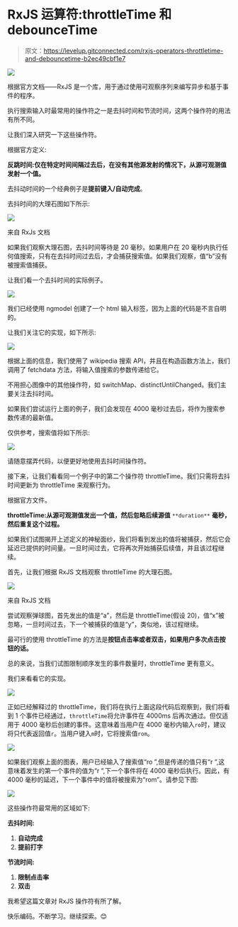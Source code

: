 # RxJS 运算符:throttleTime 和 debounceTime

> 原文：<https://levelup.gitconnected.com/rxjs-operators-throttletime-and-debouncetime-b2ec49cbf1e7>

![](img/2a24fa21bce77c32bae95727a2788ee9.png)

根据官方文档——RxJS 是一个库，用于通过使用可观察序列来编写异步和基于事件的程序。

执行搜索输入时最常用的操作符之一是去抖时间和节流时间，这两个操作符的用法有所不同。

让我们深入研究一下这些操作符。

根据官方定义:

**反跳时间:仅在特定时间间隔过去后，在没有其他源发射的情况下，从源可观测值发射一个值。**

去抖动时间的一个经典例子是**提前键入/自动完成**。

去抖时间的大理石图如下所示:

![](img/06d710dcb621c76a32e3e4a900c78128.png)

来自 RxJs 文档

如果我们观察大理石图，去抖时间等待是 20 毫秒。如果用户在 20 毫秒内执行任何值搜索，只有在去抖时间过去后，才会捕获搜索值。如果我们观察，值“b”没有被搜索值捕获。

让我们看一个去抖时间的实际例子。

![](img/efb4682fbf9e1adf2977e996ce24e0a6.png)

我们已经使用 ngmodel 创建了一个 html 输入标签，因为上面的代码是不言自明的。

让我们关注它的实现，如下所示:

![](img/77bea1e5c000090779f6ccb1262e37c3.png)

根据上面的信息，我们使用了 wikipedia 搜索 API，并且在构造函数方法上，我们调用了 fetchdata 方法，将输入值搜索的参数传递给它。

不用担心图像中的其他操作符，如 switchMap、distinctUntilChanged。我们主要关注去抖时间。

如果我们尝试运行上面的例子，我们会发现在 4000 毫秒过去后，将作为搜索参数传递的最新值。

仅供参考，搜索值将如下所示:

![](img/af4b2d22b7214bcbdcb13557153be363.png)

请随意摆弄代码，以便更好地使用去抖时间操作符。

接下来，让我们看看同一个例子中的第二个操作符 throttleTime。我们只需将去抖时间更新为 throttleTime 来观察行为。

根据官方文件。

**throttleTime:从源可观测值发出一个值，然后忽略后续源值** `**duration**` **毫秒，然后重复这个过程。**

如果我们试图揭开上述定义的神秘面纱，我们将看到发出的值将被捕获，然后它会延迟已提供的时间量。一旦时间过去，它将再次开始捕获后续值，并且该过程继续。

首先，让我们根据 RxJS 文档观察 throttleTime 的大理石图。

![](img/628218526eedba1069cf3f741de091b7.png)

来自 RxJS 文档

尝试观察弹球图，首先发出的值是“a”，然后是 throttleTime(假设 20)，值“x”被忽略，一旦时间过去，下一个被捕获的值是“y”，类似地，该过程继续。

最可行的使用 throttleTime 的方法是**按钮点击率或者双击，如果用户多次点击按钮的话。**

总的来说，当我们试图限制顺序发生的事件数量时，throttleTime 更有意义。

我们来看看它的实现。

![](img/964fd522138cc2c4b87846a23007f569.png)

正如已经解释过的 throttleTime，我们将在执行上面这段代码后观察到，我们将看到 1 个事件已经通过，`throttleTime`将允许事件在 4000ms 后再次通过。但仅适用于 4000 毫秒后创建的事件。这意味着当用户在 4000 毫秒内输入`ro`时，建议将只代表返回值`r`。当用户键入`m`时，它将搜索值`rom`。

![](img/c5b85b913df2ac7eacdd965ae87c5108.png)

如果我们观察上面的图表，用户已经输入了搜索值“ro ”,但是传递的值只有“r ”,这意味着发生的第一个事件的值为“r ”,下一个事件将在 4000 毫秒后执行。因此，有 4000 毫秒的延迟，下一个事件中的值将被搜索为“rom”。请参见下图:

![](img/5172a76f72f215be373b82a7d6ef66b0.png)

这些操作符最常用的区域如下:

**去抖时间:**

1.  **自动完成**
2.  **提前打字**

**节流时间:**

1.  **限制点击率**
2.  **双击**

我希望这篇文章对 RxJS 操作符有所了解。

快乐编码。不断学习。继续探索。😊